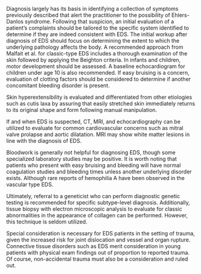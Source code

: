 Diagnosis largely has its basis in identifying a collection of symptoms previously described that alert the practitioner to the possibility of Ehlers-Danlos syndrome. Following that suspicion, an initial evaluation of a patient’s complaints should be tailored to the specific system identified to determine if they are indeed consistent with EDS. The initial workup after diagnosis of EDS should focus on determining the extent to which the underlying pathology affects the body. A recommended approach from Malfait et al. for classic-type EDS includes a thorough examination of the skin followed by applying the Beighton criteria. In infants and children, motor development should be assessed. A baseline echocardiogram for children under age 10 is also recommended. If easy bruising is a concern, evaluation of clotting factors should be considered to determine if another concomitant bleeding disorder is present.

Skin hyperextensibility is evaluated and differentiated from other etiologies such as cutis laxa by assuring that easily stretched skin immediately returns to its original shape and form following manual manipulation.

If and when EDS is suspected, CT, MRI, and echocardiography can be utilized to evaluate for common cardiovascular concerns such as mitral valve prolapse and aortic dilatation. MRI may show white matter lesions in line with the diagnosis of EDS.

Bloodwork is generally not helpful for diagnosing EDS, though some specialized laboratory studies may be positive. It is worth noting that patients who present with easy bruising and bleeding will have normal coagulation studies and bleeding times unless another underlying disorder exists. Although rare reports of hemophilia A have been observed in the vascular type EDS.

Ultimately, referral to a geneticist who can perform diagnostic genetic testing is recommended for specific subtype-level diagnosis. Additionally, tissue biopsy with electron microscopic analysis to evaluate for classic abnormalities in the appearance of collagen can be performed. However, this technique is seldom utilized.

Special consideration is necessary for EDS patients in the setting of trauma, given the increased risk for joint dislocation and vessel and organ rupture. Connective tissue disorders such as EDS merit consideration in young patients with physical exam findings out of proportion to reported trauma. Of course, non-accidental trauma must also be a consideration and ruled out.
